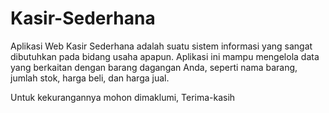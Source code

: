 # Kasir-Sederhana
Aplikasi Web Kasir Sederhana adalah suatu sistem informasi yang sangat dibutuhkan pada bidang usaha apapun. Aplikasi ini mampu mengelola data yang berkaitan dengan barang dagangan Anda, seperti nama barang, jumlah stok, harga beli, dan harga jual.

Untuk kekurangannya mohon dimaklumi,
Terima-kasih

